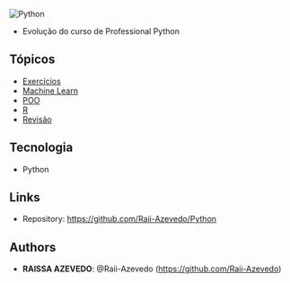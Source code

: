 ![Python](https://img.shields.io/badge/python-3670A0?style=for-the-badge&logo=python&logoColor=ffdd54)
 
- Evolução do curso de Professional Python

## Tópicos
- [Exercícios](https://github.com/Raii-Azevedo/Python/tree/master/EXERCISES)
- [Machine Learn](https://github.com/Raii-Azevedo/Python/tree/master/MACHINE%20LEARN/Stock%20Price%20Prediction)
- [POO](https://github.com/Raii-Azevedo/Python/tree/master/POO)
- [R](https://github.com/Raii-Azevedo/Python/tree/master/R)
- [Revisão](https://github.com/Raii-Azevedo/Python/tree/master/Revis%C3%A3o)

## Tecnologia
 
  - Python
 
## Links
 
  - Repository: https://github.com/Raii-Azevedo/Python
 
 
## Authors
 
* **RAISSA AZEVEDO**: @Raii-Azevedo (https://github.com/Raii-Azevedo)
